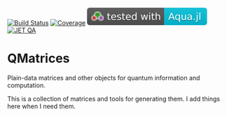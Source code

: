 [![Build Status](https://github.com/jlapeyre/QMatrices.jl/actions/workflows/CI.yml/badge.svg?branch=main)](https://github.com/jlapeyre/QMatrices.jl/actions/workflows/CI.yml?query=branch%3Amain)
[![Coverage](https://codecov.io/gh/jlapeyre/QMatrices.jl/branch/main/graph/badge.svg)](https://codecov.io/gh/jlapeyre/QMatrices.jl)
[![Aqua QA](https://raw.githubusercontent.com/JuliaTesting/Aqua.jl/master/badge.svg)](https://github.com/JuliaTesting/Aqua.jl)
[![JET QA](https://img.shields.io/badge/JET.jl-%E2%9C%88%EF%B8%8F-%23aa4444)](https://github.com/aviatesk/JET.jl)


# QMatrices

Plain-data matrices and other objects for quantum information and computation.

This is a collection of matrices and tools for generating them. I add things here
when I need them.

